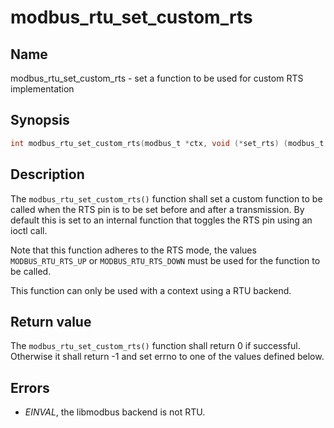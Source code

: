 # modbus_rtu_set_custom_rts

## Name

modbus_rtu_set_custom_rts - set a function to be used for custom RTS implementation

## Synopsis

```c
int modbus_rtu_set_custom_rts(modbus_t *ctx, void (*set_rts) (modbus_t *ctx, int on))
```

## Description

The `modbus_rtu_set_custom_rts()` function shall set a custom function to be
called when the RTS pin is to be set before and after a transmission. By default
this is set to an internal function that toggles the RTS pin using an ioctl
call.

Note that this function adheres to the RTS mode, the values `MODBUS_RTU_RTS_UP` or
`MODBUS_RTU_RTS_DOWN` must be used for the function to be called.

This function can only be used with a context using a RTU backend.

## Return value

The `modbus_rtu_set_custom_rts()` function shall return 0 if successful.
Otherwise it shall return -1 and set errno to one of the values defined below.

## Errors

- *EINVAL*, the libmodbus backend is not RTU.
